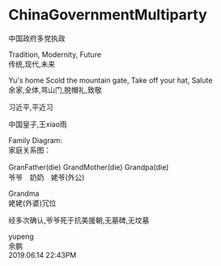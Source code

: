 # ChinaGovernmentMultiparty
中国政府多党执政

Tradition, Modernity, Future                                     </br>
传统,现代,未来                                                    </br>

Yu's home Scold the mountain gate, Take off your hat, Salute     </br>
余家,全体,骂山门,脱帽礼,致敬                                        </br>


习近平,平近习

中国皇子,王xiao雨


Family Diagram:                                                 </br>
家庭关系图：                                                      </br>

GranFather(die) GrandMother(die) Grandpa(die)　                   </br>
爷爷　奶奶　姥爷(外公)　　                                           </br>





Grandma                                                             </br>
姥姥(外婆)冗位                                                        </br>








经多次确认,爷爷死于抗美援朝,无墓碑,无坟墓                                </br>




yupeng                                                              </br>
余鹏                                                                 </br>
2019.06.14 22:43PM                                                  </br>



















